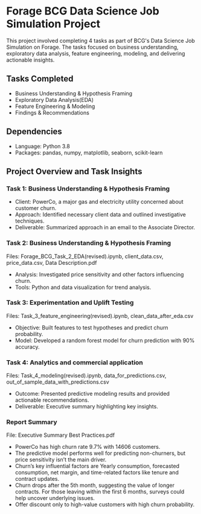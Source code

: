 # Forage BCG Data Science Job Simulation Project
This project involved completing 4 tasks as part of BCG's Data Science Job Simulation on Forage. The tasks focused on business understanding, exploratory data analysis, feature engineering, modeling, and delivering actionable insights.

## Tasks Completed
- Business Understanding & Hypothesis Framing
- Exploratory Data Analysis(EDA)
- Feature Engineering & Modeling
- Findings & Recommendations

## Dependencies
- Language: Python 3.8
- Packages: pandas, numpy, matplotlib, seaborn, scikit-learn

## Project Overview and Task Insights 
### Task 1: Business Understanding & Hypothesis Framing
- Client: PowerCo, a major gas and electricity utility concerned about customer churn.
- Approach: Identified necessary client data and outlined investigative techniques.
- Deliverable: Summarized approach in an email to the Associate Director.

### Task 2: Business Understanding & Hypothesis Framing
Files: Forage_BCG_Task_2_EDA(revised).ipynb, client_data.csv, price_data.csv, Data Description.pdf

- Analysis: Investigated price sensitivity and other factors influencing churn.
- Tools: Python and data visualization for trend analysis.

### Task 3: Experimentation and Uplift Testing
Files: Task_3_feature_engineering(revised).ipynb, clean_data_after_eda.csv

- Objective: Built features to test hypotheses and predict churn probability.
- Model: Developed a random forest model for churn prediction with 90% accuracy.

### Task 4: Analytics and commercial application
Files: Task_4_modeling(revised).ipynb, data_for_predictions.csv, out_of_sample_data_with_predictions.csv

- Outcome: Presented predictive modeling results and provided actionable recommendations.
- Deliverable: Executive summary highlighting key insights.

### Report Summary
File: Executive Summary Best Practices.pdf
- PowerCo has high churn rate 9.7% with 14606 customers. 
- The predictive model performs well for predicting non-churners, but price sensitivity isn’t the main driver. 
- Churn’s key influential factors are Yearly consumption, forecasted consumption, net margin, and time-related factors like tenure and contract updates. 
- Churn drops after the 5th month, suggesting the value of longer contracts. For those leaving within the first 6 months, surveys could help uncover underlying issues.
- Offer discount only to high-value customers with high churn probability.


